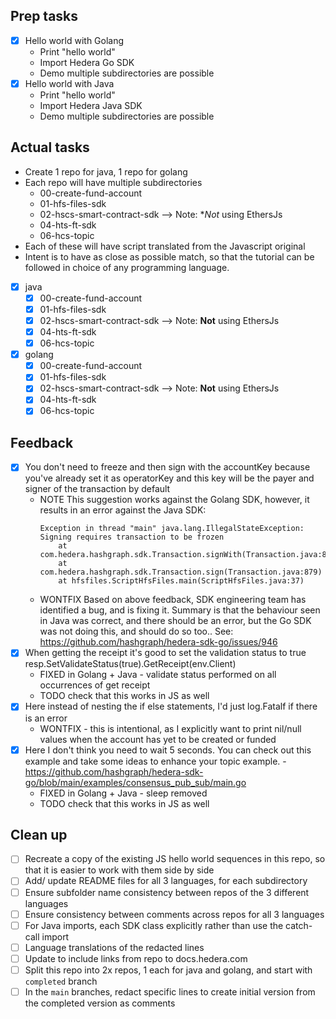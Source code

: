 ## Prep tasks

- [x] Hello world with Golang
    - Print "hello world"
    - Import Hedera Go SDK
    - Demo multiple subdirectories are possible
- [x] Hello world with Java
    - Print "hello world"
    - Import Hedera Java SDK
    - Demo multiple subdirectories are possible

## Actual tasks

- Create 1 repo for java, 1 repo for golang
- Each repo will have multiple subdirectories
    - 00-create-fund-account
    - 01-hfs-files-sdk
    - 02-hscs-smart-contract-sdk --> Note: **Not* using EthersJs
    - 04-hts-ft-sdk
    - 06-hcs-topic
- Each of these will have script translated from the Javascript original
- Intent is to have as close as possible match, so that the tutorial can be followed in choice of any programming language.

- [x] java
    - [x] 00-create-fund-account
    - [x] 01-hfs-files-sdk
    - [x] 02-hscs-smart-contract-sdk --> Note: **Not** using EthersJs
    - [x] 04-hts-ft-sdk
    - [x] 06-hcs-topic
- [x] golang
    - [x] 00-create-fund-account
    - [x] 01-hfs-files-sdk
    - [x] 02-hscs-smart-contract-sdk --> Note: **Not** using EthersJs
    - [x] 04-hts-ft-sdk
    - [x] 06-hcs-topic

## Feedback

- [x] You don't need to freeze and then sign with the accountKey because you've already set it as operatorKey and this key will be the payer and signer of the transaction by default
  - NOTE This suggestion works against the Golang SDK, however, it results in an error against the Java SDK:
    ```text
    Exception in thread "main" java.lang.IllegalStateException: Signing requires transaction to be frozen
        at com.hedera.hashgraph.sdk.Transaction.signWith(Transaction.java:891)
        at com.hedera.hashgraph.sdk.Transaction.sign(Transaction.java:879)
        at hfsfiles.ScriptHfsFiles.main(ScriptHfsFiles.java:37)
    ```
  - WONTFIX Based on above feedback, SDK engineering team has identified a bug, and is fixing it. Summary is that the behaviour seen in Java was correct, and there should be an error, but the Go SDK was not doing this, and should do so too.. See: https://github.com/hashgraph/hedera-sdk-go/issues/946
- [x] When getting the receipt it's good to set the validation status to true resp.SetValidateStatus(true).GetReceipt(env.Client)
  - FIXED in Golang + Java - validate status performed on all occurrences of get receipt
  - TODO check that this works in JS as well
- [x] Here instead of nesting the if else statements, I'd just log.Fatalf if there is an error
  - WONTFIX - this is intentional, as I explicitly want to print nil/null values when the account has yet to be created or funded
- [x] Here I don't think you need to wait 5 seconds. You can check out this example and take some ideas to enhance your topic example. - https://github.com/hashgraph/hedera-sdk-go/blob/main/examples/consensus_pub_sub/main.go
  - FIXED in Golang + Java - sleep removed
  - TODO check that this works in JS as well

## Clean up

- [ ] Recreate a copy of the existing JS hello world sequences in this repo, so that it is easier to work with them side by side
- [ ] Add/ update README files for all 3 languages, for each subdirectory
- [ ] Ensure subfolder name consistency between repos of the 3 different languages
- [ ] Ensure consistency between comments across repos for all 3 languages
- [ ] For Java imports, each SDK class explicitly rather than use the catch-call import
- [ ] Language translations of the redacted lines
- [ ] Update to include links from repo to docs.hedera.com
- [ ] Split this repo into 2x repos, 1 each for java and golang, and start with `completed` branch
- [ ] In the `main` branches, redact specific lines to create initial version from the completed version as comments
